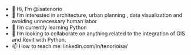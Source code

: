 - 👋 Hi, I’m @isatenorio
- 👀 I’m interested in architecture, urban planning , data visualization and avoiding unnecessary human labor 
- 🌱 I’m currently learning Python
- 💞️ I’m looking to collaborate on anything related to the integration of GIS and Revit with Python.
- 📫 How to reach me: linkedin.com/in/tenorioisa/

<!---
isatenorio/isatenorio is a ✨ special ✨ repository because its `README.md` (this file) appears on your GitHub profile.
You can click the Preview link to take a look at your changes.
--->
